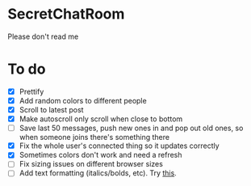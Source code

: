 SecretChatRoom
==============

Please don't read me

To do
=====
- [X] Prettify
- [X] Add random colors to different people
- [X] Scroll to latest post
- [X] Make autoscroll only scroll when close to bottom
- [ ] Save last 50 messages, push new ones in and pop out old ones, so when someone joins there's something there
- [X] Fix the whole user's connected thing so it updates correctly
- [X] Sometimes colors don't work and need a refresh
- [ ] Fix sizing issues on different browser sizes
- [ ] Add text formatting (italics/bolds, etc). Try [this](https://github.com/akzhan/jwysiwyg).